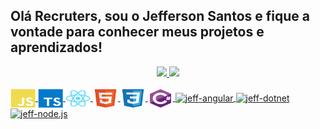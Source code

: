 ## Olá Recruters, sou o Jefferson Santos e fique a vontade para conhecer meus projetos e aprendizados!
<div align="center">
  <a href="https://github.com/jeffersonsantos30">
  <img height="180em" src="https://github-readme-stats.vercel.app/api?username=jeffersonsantos30&show_icons=true&theme=dark&include_all_commits=true&count_private=true"/>
  <img height="180em" src="https://github-readme-stats.vercel.app/api/top-langs/?username=jeffersonsantos30&layout=compact&langs_count=7&theme=dark"/>
</div>
  
  <div class="linguagens">
  <div style="display: inline_block"><br>
  <img align="center" alt="Jeff-Js" height="30" width="40" src="https://raw.githubusercontent.com/devicons/devicon/master/icons/javascript/javascript-plain.svg">
  <img align="center" alt="jeff-Ts" height="30" width="40" src="https://raw.githubusercontent.com/devicons/devicon/master/icons/typescript/typescript-plain.svg">
  <img align="center" alt="jeff-React" height="30" width="40" src="https://raw.githubusercontent.com/devicons/devicon/master/icons/react/react-original.svg">
  <img align="center" alt="jeff-HTML" height="30" width="40" src="https://raw.githubusercontent.com/devicons/devicon/master/icons/html5/html5-original.svg">
  <img align="center" alt="jeff-CSS" height="30" width="40" src="https://raw.githubusercontent.com/devicons/devicon/master/icons/css3/css3-original.svg">
  <img align="center" alt="jeff-Csharp" height="30" width="40" src="https://raw.githubusercontent.com/devicons/devicon/master/icons/csharp/csharp-original.svg">
      <img align="center" alt="jeff-angular" height="30" width="40" src="https://icongr.am/devicon/angularjs-original.svg?size=67&color=currentColor">
   <img align="center" alt="jeff-dotnet" height="30" width="40" src="https://icongr.am/devicon/dot-net-original-wordmark.svg?size=67&color=currentColor">
     <img align="center" alt="jeff-node.js" height="30" width="40" src="https://icongr.am/devicon/nodejs-original.svg?size=67&color=currentColor">
    </div>
  
  
  
</div>

